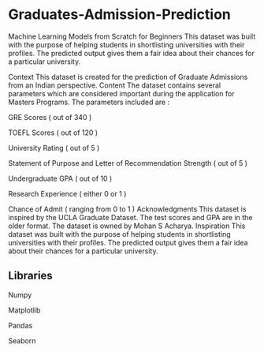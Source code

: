 # Graduates-Admission-Prediction
Machine Learning Models from Scratch for Beginners This dataset was built with the purpose of helping students in shortlisting universities with their profiles. The predicted output gives them a fair idea about their chances for a particular university.

Context This dataset is created for the prediction of Graduate Admissions from an Indian perspective. Content The dataset contains several parameters which are considered important during the application for Masters Programs. The parameters included are :

GRE Scores ( out of 340 )

TOEFL Scores ( out of 120 )

University Rating ( out of 5 )

Statement of Purpose and Letter of Recommendation Strength ( out of 5 )

Undergraduate GPA ( out of 10 )

Research Experience ( either 0 or 1 )

Chance of Admit ( ranging from 0 to 1 ) Acknowledgments This dataset is inspired by the UCLA Graduate Dataset. The test scores and GPA are in the older format. The dataset is owned by Mohan S Acharya. Inspiration This dataset was built with the purpose of helping students in shortlisting universities with their profiles. The predicted output gives them a fair idea about their chances for a particular university.

 ## Libraries

Numpy

Matplotlib

Pandas

Seaborn

